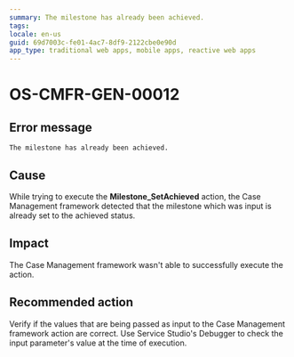 ```yaml
---
summary: The milestone has already been achieved.
tags:
locale: en-us
guid: 69d7003c-fe01-4ac7-8df9-2122cbe0e90d
app_type: traditional web apps, mobile apps, reactive web apps
---
```


# OS-CMFR-GEN-00012

## Error message

`The milestone has already been achieved.`

## Cause

While trying to execute the **Milestone_SetAchieved** action, the Case Management framework detected that the milestone which was input is already set to the achieved status.

## Impact

The Case Management framework wasn't able to successfully execute the action.

## Recommended action

Verify if the values that are being passed as input to the Case Management framework action are correct. Use Service Studio's Debugger to check the input parameter's value at the time of execution.
